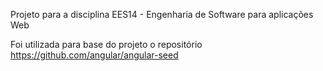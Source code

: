 Projeto para a disciplina EES14 - Engenharia de Software para aplicações Web

Foi utilizada para base do projeto o repositório https://github.com/angular/angular-seed
